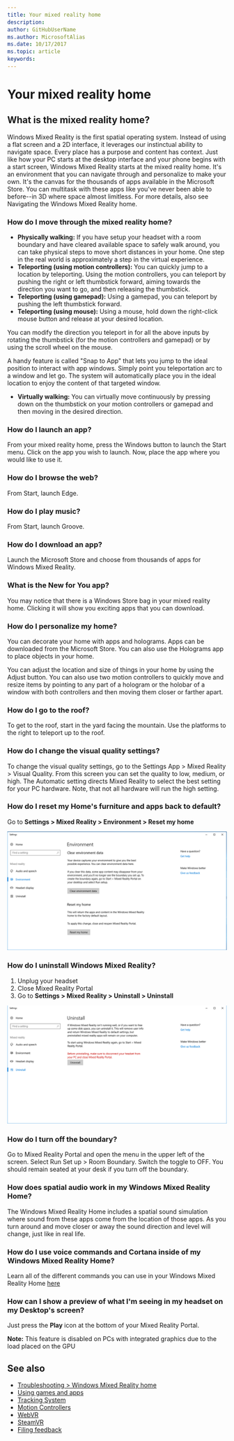 ```yaml
---
title: Your mixed reality home
description: 
author: GitHubUserName
ms.author: MicrosoftAlias
ms.date: 10/17/2017
ms.topic: article
keywords: 
---
```



# Your mixed reality home

## What is the mixed reality home?

Windows Mixed Reality is the first spatial operating system. Instead of using a flat screen and a 2D interface, it leverages our instinctual ability to navigate space. Every place has a purpose and content has context. Just like how your PC starts at the desktop interface and your phone begins with a start screen, Windows Mixed Reality starts at the mixed reality home. It's an environment that you can navigate through and personalize to make your own. It's the canvas for the thousands of apps available in the Microsoft Store. You can multitask with these apps like you've never been able to before--in 3D where space almost limitless. For more details, also see Navigating the Windows Mixed Reality home.

### How do I move through the mixed reality home?
* **Physically walking:** If you have setup your headset with a room boundary and have cleared available space to safely walk around, you can take physical steps to move short distances in your home. One step in the real world is approximately a step in the virtual experience.
* **Teleporting (using motion controllers):** You can quickly jump to a location by teleporting. Using the motion controllers, you can teleport by pushing the right or left thumbstick forward, aiming towards the direction you want to go, and then releasing the thumbstick.
* **Teleporting (using gamepad):** Using a gamepad, you can teleport by pushing the left thumbstick forward.
* **Teleporting (using mouse):** Using a mouse, hold down the right-click mouse button and release at your desired location.

You can modify the direction you teleport in for all the above inputs by rotating the thumbstick (for the motion controllers and gamepad) or by using the scroll wheel on the mouse.

A handy feature is called "Snap to App" that lets you jump to the ideal position to interact with app windows. Simply point you teleportation arc to a window and let go. The system will automatically place you in the ideal location to enjoy the content of that targeted window.
* **Virtually walking:** You can virtually move continuously by pressing down on the thumbstick on your motion controllers or gamepad and then moving in the desired direction.

### How do I launch an app?

From your mixed reality home, press the Windows button to launch the Start menu. Click on the app you wish to launch. Now, place the app where you would like to use it.

### How do I browse the web?

From Start, launch Edge.

### How do I play music?

From Start, launch Groove.

### How do I download an app?

Launch the Microsoft Store and choose from thousands of apps for Windows Mixed Reality.

### What is the New for You app?

You may notice that there is a Windows Store bag in your mixed reality home. Clicking it will show you exciting apps that you can download.

### How do I personalize my home?

You can decorate your home with apps and holograms. Apps can be downloaded from the Microsoft Store. You can also use the Holograms app to place objects in your home.

You can adjust the location and size of things in your home by using the Adjust button. You can also use two motion controllers to quickly move and resize items by pointing to any part of a hologram or the holobar of a window with both controllers and then moving them closer or farther apart.

### How do I go to the roof?

To get to the roof, start in the yard facing the mountain. Use the platforms to the right to teleport up to the roof.

### How do I change the visual quality settings?

To change the visual quality settings, go to the Settings App > Mixed Reality > Visual Quality. From this screen you can set the quality to low, medium, or high. The Automatic setting directs Mixed Reality to select the best setting for your PC hardware. Note, that not all hardware will run the high setting.

### How do I reset my Home's furniture and apps back to default?

Go to **Settings > Mixed Reality > Environment > Reset my home**

![Windows Settings panel to reset my home](images/1050px-environmentreset.png)

### How do I uninstall Windows Mixed Reality?
1. Unplug your headset
2. Close Mixed Reality Portal
3. Go to **Settings > Mixed Reality > Uninstall > Uninstall**

![Windows Settings panel to uninstall mixed reality](images/1050px-uninstall2.png)

### How do I turn off the boundary?

Go to Mixed Reality Portal and open the menu in the upper left of the screen. Select Run Set up > Room Boundary. Switch the toggle to OFF. You should remain seated at your desk if you turn off the boundary.

### How does spatial audio work in my Windows Mixed Reality Home?

The Windows Mixed Reality Home includes a spatial sound simulation where sound from these apps come from the location of those apps. As you turn around and move closer or away the sound direction and level will change, just like in real life.

### How do I use voice commands and Cortana inside of my Windows Mixed Reality Home?

Learn all of the different commands you can use in your Windows Mixed Reality Home [here](https://support.microsoft.com/en-us/help/4041322/windows-10-speech-in-windows-mixed-reality)

### How can I show a preview of what I'm seeing in my headset on my Desktop's screen?

Just press the **Play** icon at the bottom of your Mixed Reality Portal.

**Note:** This feature is disabled on PCs with integrated graphics due to the load placed on the GPU

## See also

* [Troubleshooting > Windows Mixed Reality home](troubleshooting-windows-mixed-reality.md#windows-mixed-reality-home)
* [Using games and apps](using-games-and-apps-in-windows-mixed-reality.md)
* [Tracking System](tracking-system.md)
* [Motion Controllers](motion-controllers.md)
* [WebVR](webvr.md)
* [SteamVR](using-steamvr-with-windows-mixed-reality.md)
* [Filing feedback](filing-feedback.md)

